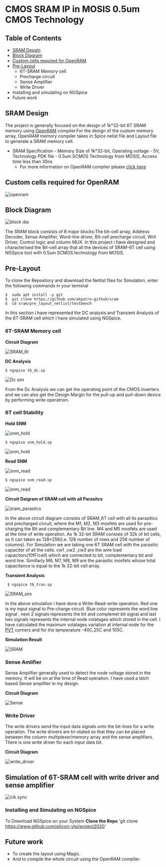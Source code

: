 # CMOS SRAM IP in MOSIS 0.5um CMOS Technology
## Table of Contents
- [SRAM Desgin](https://github.com/akpatro-github/sram#SRAM-Design)
- [Block Diagram](https://github.com/akpatro-github/sram#Block-Diagram)
- [Custom cells required for OpenRAM](https://github.com/akpatro-github/sram#Custom-cells-required-for-OpenRAM)
- [Pre-Layout](https://github.com/akpatro-github/sram#Pre-layout)
  - 6T-SRAM Memory cell
  - Precharge circuit
  - Sense Amplifier
  - Write Driver
- Installing and simulating on NGSpice
- Future work  
  
 ## SRAM Design
   
   The project is generally focused on the design of 1k*32-bit 6T SRAM memory using [OpenRAM](https://www.openidentityplatform.org/openam) compiler.For the design of the custom memory array, OpenRAM memory compiler takes in Spice nelist file and Layout file to generate a SRAM memory cell.
   - SRAM Specification - Memory Size of 1k*32-bit, Operating voltage - 5V, Technology PDK file - 0.5um SCMOS Technology from MOSIS, Access time less than 30ns 
     - For more information on OpenRAM compiler please [click here](https://github.com/mguthaus/OpenRAM/blob/master/OpenRAM_ICCAD_2016_paper.pdf "OpenRAM")
 ## Custom cells required for OpenRAM
 
 ![openram](https://user-images.githubusercontent.com/71965706/96538496-466f9e00-12b6-11eb-92b1-f2f4bb3da465.png)
 
 ## Block Diagram
 ![block dia](https://user-images.githubusercontent.com/71965706/94511998-881da380-0238-11eb-91c3-ffe9e7b702da.png)

  The SRAM block consists of 8 major blocks:The bit-cell array, Address Decoder, Sense Amplifier, Word-line driver, Bit-cell precharge circuit, Writ Driver, Control logic and column MUX. In this project i have designed and characterised the Bit-cell array that all the devices of SRAM-6T cell using NGSpice tool with 0.5um SCMOS technology from MOSIS.
  ## Pre-Layout
  To clone the Repository and download the Netlist files for Simulation, enter the following commands in your terminal
```
$  sudo apt install -y git
$  git clone https://github.com/akpatro-github/sram
$  cd sram/pre_layout_netlist/testbench
```
   In this section I have represented the DC analysis and Transient Analysis of the 6T-SRAM cell which i have simulated using NGSpice.
   ### 6T-SRAM Memory cell
  **Circuit Diagram**
  
  ![SRAM_6t](https://user-images.githubusercontent.com/71965706/94513996-b6ea4880-023d-11eb-81be-3733cea20c55.png)
  
  **DC Analysis**
  ```
  $ ngspice tb_dc.sp
  ```
  ![Dc sim](https://user-images.githubusercontent.com/71965706/94514148-1cd6d000-023e-11eb-8fc0-00866ce9f399.png)

  From the Dc Analysis we can get the operating point of the CMOS Inverters and we can also get the Design Margin for the pull-up and pull-down device by performing write operatrion. 
  
  ### 6T cell Stability
  **Hold SNM**
  
  ![snm_hold](https://user-images.githubusercontent.com/71965706/96537268-723d5480-12b3-11eb-8a28-a5287f05e7d5.png)
  
  ```
  $ ngspice snm_hold.sp
  ```
  ![snm_hold](https://user-images.githubusercontent.com/71965706/96468772-1b4f6500-124a-11eb-842e-e0a1d4b05bab.png)
  
  **Read SNM**
  
  ![snm_read](https://user-images.githubusercontent.com/71965706/96537701-8d5c9400-12b4-11eb-9cdd-57a2dcb1b334.png)
  
  ```
  $ ngspice snm_read.sp
  ```
![snm_read](https://user-images.githubusercontent.com/71965706/96537145-3609f400-12b3-11eb-9d63-2443f39e6f15.png)
  
  **Circuit Daigram of SRAM cell with all Parasitcs**

  ![sram_parasitcs](https://user-images.githubusercontent.com/71965706/94519493-3715ab80-0248-11eb-9020-a3098cc748f5.png)

  In the above circuit diagram consists of SRAM_6T cell with all its parasitics and precharged circuit, where the M1, M2, M3 mosfets are used for pre-charging the Bit and complementary Bit line. M4 and M5 mosfets are used at the time of write operation. As 1k 32-bit SRAM consists of 32k of bit cells, so it can taken as 128*256(i.e. 128 number of rows and 256 number of columns). For Simulation we are taking one 6T SRAM cell with the parasitic capacitor of all the cells. cw1 ,cw2 ,cw3 are the wire load capacitors(10fF/cell) which are connected to bit, complementary bit and word line. Simillarly M6, M7, M8, M9 are the parasitic mosfets whose total capacitance is equal to the 1k 32-bit cell array. 
  
  **Transient Analysis**
  ```
   $ ngspice tb_tran.sp
  ```
  ![SRAM_sim](https://user-images.githubusercontent.com/71965706/94520666-472e8a80-024a-11eb-9492-f35dc69cfd40.png)
  
In the above simulation i have done a Write-Read-write operation. Red one is my input signal to Pre-charge circuit. Blue colur represents the word line signal , next 2 signals represents the bit and complemet bit signal and last two signals represents the internal node volatages which stored in the cell.
    I have calculated the maximum volatages variation at internal node for the [PVT](https://in.search.yahoo.com/search?fr=mcafee&type=D210IN662G0&p=pvt+corner+in+vlsi) corners and for the temperature -40C,25C and 105C.
    
  **Simulation Result**
  
  ![SRAM](https://user-images.githubusercontent.com/71965706/94521572-e99b3d80-024b-11eb-967b-eef5a0cfa152.png)
  

  
  ### Sense Amlifier
  
  Sense Amplifier generally used to detect the node voltage stored in the memory. It will be on at the time of Read operation. I have used a latch based Sense amplifier in my design.
  
  **Circuit Diagram**
   
   
![Sense](https://user-images.githubusercontent.com/71965706/94522258-ff5d3280-024c-11eb-9a69-a9c65f69bedb.png)
  
### Write Driver

The write drivers send the input data signals onto the bit-lines for a write operation. The write drivers are tri-stated so that they can be placed between the column multiplexer/memory array and the sense amplifiers. There is one write driver for each input data bit.

**Circuit Diagram**

![write_driver](https://user-images.githubusercontent.com/71965706/94522716-b48fea80-024d-11eb-8e7a-538e793c3781.png)

## Simulation of 6T-SRAM cell with write driver and sense amplifier

![clk sync](https://user-images.githubusercontent.com/71965706/94522882-fae54980-024d-11eb-91bf-f5a0534491ce.png)

### Installing and Simulating on NGSpice
To Download NGSpice on your System
**Clone the Repo**
'git clone https://www.github.com/silicon-vlsi/project2020'


## Future work
- To create the layout using Magic.
- And to compile the whole circuit using the OpenRAM compiler. 

  
